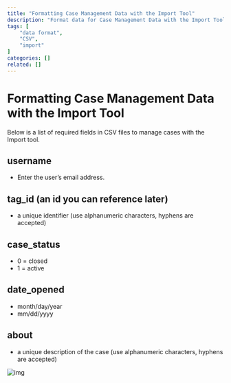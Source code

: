 ```yaml
---
title: "Formatting Case Management Data with the Import Tool"
description: "Format data for Case Management Data with the Import Tool"
tags: [
    "data format",
    "CSV",
    "import"
]
categories: []
related: []
---
```

# Formatting Case Management Data with the Import Tool

Below is a list of required fields in CSV files to manage cases with the Import tool.
 
## username  
* Enter the user’s email address.

## tag_id (an id you can reference later)
* a unique identifier (use alphanumeric characters, hyphens are accepted)

## case_status
* 0 = closed
* 1 = active

##  date_opened
* month/day/year
* mm/dd/yyyy

## about
* a unique description of the case (use alphanumeric characters, hyphens are accepted)

![img](/images/format-case-import-2.png)
